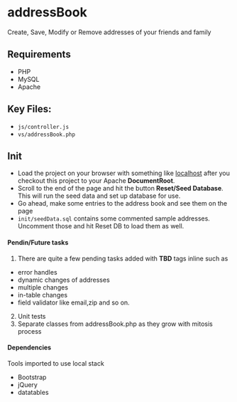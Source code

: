 # addressBook
  Create, Save, Modify or Remove addresses of your friends and family
  
## Requirements

* PHP
* MySQL
* Apache

## Key Files:
- `js/controller.js`
- `vs/addressBook.php`

## Init
- Load the project on your browser with something like [localhost](http://localhost/addressBook/) after you checkout this project to your Apache **DocumentRoot**.
- Scroll to the end of the page and hit the button **Reset/Seed Database**. This will run the seed data and set up database for use.
- Go ahead, make some entries to the address book and see them on the page
- `init/seedData.sql` contains some commented sample addresses. Uncomment those and hit Reset DB to load them as well.

#### Pendin/Future tasks
1. There are quite a few pending tasks added with **TBD** tags inline such as 
- error handles
- dynamic changes of addresses
- multiple changes
- in-table changes
- field validator like email,zip and so on.
2. Unit tests
3. Separate classes from addressBook.php as they grow with mitosis process

#### Dependencies
Tools imported to use local stack
- Bootstrap
- jQuery
- datatables

